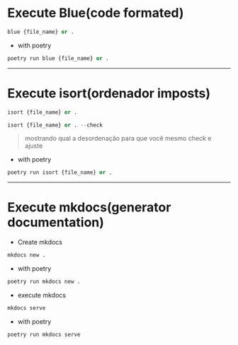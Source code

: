 # Execute Blue(code formated)

```python
blue {file_name} or .
```

- with poetry

```python
poetry run blue {file_name} or .
```

---

# Execute isort(ordenador imposts)
```python
isort {file_name} or .
```

```python
isort {file_name} or . --check
```
> mostrando qual a desordenação para que você mesmo check e ajuste

- with poetry
```python
poetry run isort {file_name} or .
```

---

# Execute mkdocs(generator documentation)

- Create mkdocs
```python
mkdocs new .
```

- with poetry
```python
poetry run mkdocs new .
```

- execute mkdocs

```python
mkdocs serve
```

- with poetry
```python
poetry run mkdocs serve
```
